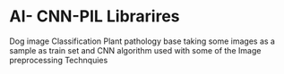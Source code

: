 # AI- CNN-PIL Librarires

Dog image Classification
Plant pathology base taking some images as a sample as train set and CNN algorithm used with some of the Image preprocessing Technquies
